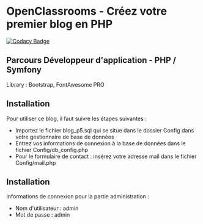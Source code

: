 # OpenClassrooms - Créez votre premier blog en PHP

[![Codacy Badge](https://api.codacy.com/project/badge/Grade/85d6f9be8ff1497988cc7e54f653c186)](https://app.codacy.com/app/RayyZen/OC-P5?utm_source=github.com&utm_medium=referral&utm_content=RayyZen/OC-P5&utm_campaign=Badge_Grade_Dashboard)

## Parcours Développeur d'application - PHP / Symfony

Library : Bootstrap, FontAwesome PRO

## Installation
Pour utiliser ce blog, il faut suivre les étapes suivantes :

* Importez le fichier blog_p5.sql qui se situe dans le dossier Config dans votre gestionnaire de base de données
* Entrez vos informations de connexion à la base de données dans le fichier Config/db_config.php
* Pour le formulaire de contact : insérez votre adresse mail dans le fichier Config/mail.php

## Installation
Informations de connexion pour la partie administration :
* Nom d'utilisateur : admin
* Mot de passe : admin
